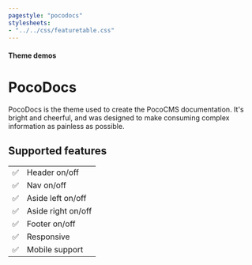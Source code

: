 ```yaml
---
pagestyle: "pocodocs"
stylesheets:
- "../../css/featuretable.css"
---
```

#### Theme demos

# PocoDocs

PocoDocs is the theme used to create the PocoCMS documentation.
It's bright and cheerful, and was designed to make
consuming complex information as painless as possible.

## Supported features

|     |                      |
| --- | -------------------- |
| ✅ | Header on/off        |
| ✅ | Nav on/off           |
| ✅ | Aside left on/off    |
| ✅ | Aside right on/off   |
| ✅ | Footer on/off        |
| ✅ | Responsive           |
| ✅ | Mobile support       |


